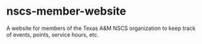 # nscs-member-website
A website for members of the Texas A&amp;M NSCS organization to keep track of events, points, service hours, etc.
